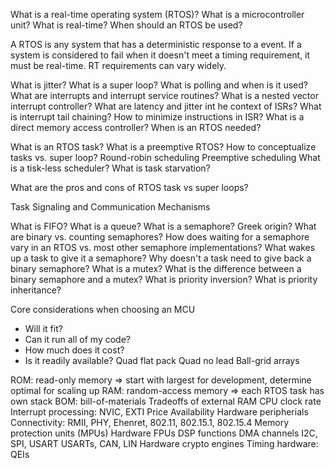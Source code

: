 What is a real-time operating system (RTOS)?
What is a microcontroller unit?
What is real-time?
When should an RTOS be used?

A RTOS is any system that has a deterministic response to a event.
If a system is considered to fail when it doesn't meet a timing requirement, it must be real-time.
RT requirements can vary widely.

What is jitter?
What is a super loop?
What is polling and when is it used?
What are interrupts and interrupt service routines?
What is a nested vector interrupt controller?
What are latency and jitter int he context of ISRs?
What is interrupt tail chaining?
How to minimize instructions in ISR?
What is a direct memory access controller?
When is an RTOS needed?

What is an RTOS task?
What is a preemptive RTOS?
How to conceptualize tasks vs. super loop?
Round-robin scheduling
Preemptive scheduling
What is a tisk-less scheduler?
What is task starvation?

What are the pros and cons of RTOS task vs super loops?

Task Signaling and Communication Mechanisms

What is FIFO?
What is a queue?
What is a semaphore? Greek origin?
What are binary vs. counting semaphores?
How does waiting for a semaphore vary in an RTOS vs. most other semaphore implementations?
What wakes up a task to give it a semaphore?
Why doesn't a task need to give back a binary semaphore?
What is a mutex?
What is the difference between a binary semaphore and a mutex?
What is priority inversion?
What is priority inheritance?

Core considerations when choosing an MCU
* Will it fit?
* Can it run all of my code?
* How much does it cost?
* Is it readily available?
Quad flat pack
Quad no lead
Ball-grid arrays

ROM: read-only memory => start with largest for development, determine optimal for scaling up
RAM: random-access memory => each RTOS task has own stack
BOM: bill-of-materials
Tradeoffs of external RAM
CPU clock rate
Interrupt processing: NVIC, EXTI
Price
Availability
Hardware peripherials
Connectivity: RMII, PHY, Ehenret, 802.11, 802.15.1, 802.15.4
Memory protection units (MPUs)
Hardware FPUs
DSP functions
DMA channels
I2C, SPI, USART
USARTs, CAN, LIN
Hardware crypto engines
Timing hardware: QEIs